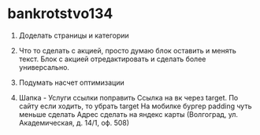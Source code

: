 # bankrotstvo134

1) Доделать страницы и категории
2) Что то сделать с акцией, просто думаю блок оставить и менять текст. 
Блок с акцией отредактировать и сделать более универсально. 
3) Подумать насчет оптимизации

4) Шапка - 
Услуги ссылки поправить
Ссылка на вк через target. По сайту если ходить, то убрать target
На мобилке бургер padding чуть меньше сделать
Адрес сделать на яндекс карты (Волгоград, ул. Академическая, д. 14/1, оф. 508)
